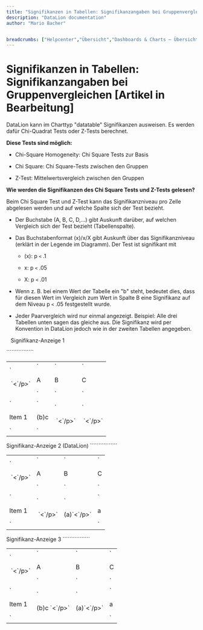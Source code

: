 ```yaml
---
title: "Signifikanzen in Tabellen: Signifikanzangaben bei Gruppenvergleichen [Artikel in Bearbeitung]"
description: "DataLion documentation"
author: "Mario Bacher"


breadcrumbs: ["Helpcenter","Übersicht","Dashboards & Charts – Übersicht & Anleitungen","Tabellen in DataLion"]
---
```


# Signifikanzen in Tabellen: Signifikanzangaben bei Gruppenvergleichen [Artikel in Bearbeitung]

DataLion kann im Charttyp "datatable" Signifikanzen ausweisen. Es werden dafür Chi-Quadrat Tests oder Z-Tests berechnet.

**Diese Tests sind möglich:**

-   Chi-Square Homogeneity: Chi Square Tests zur Basis 
    
-   Chi Square: Chi Square-Tests zwischen den Gruppen
    
-   Z-Test: Mittelwertsvergleich zwischen den Gruppen
    

**Wie werden die Signifikanzen des Chi Square Tests und Z-Tests gelesen?**

Beim Chi Square Test und Z-Test kann das Signifikanzniveau pro Zelle abgelesen werden und auf welche Spalte sich der Test bezieht. 

-   Der Buchstabe (A, B, C, D,...) gibt Auskunft darüber, auf welchen Vergleich sich der Test bezieht (Tabellenspalte).
    
-   Das Buchstabenformat (x)/x/X gibt Auskunft über das Signifikanzniveau (erklärt in der Legende im Diagramm). Der Test ist signifikant mit
    
    -   (x): p `<` .1
        
    -   x: p `<` .05
        
    -   X: p `<` .01
        
-   Wenn z. B. bei einem Wert der Tabelle ein "b" steht, bedeutet dies, dass für diesen Wert im Vergleich zum Wert in Spalte B eine Signifikanz auf dem Niveau p `<` .05 festgestellt wurde.
    
-   Jeder Paarvergleich wird nur einmal angezeigt. Beispiel: Alle drei Tabellen unten sagen das gleiche aus. Die Signifikanz wird per Konvention in DataLion jedoch wie in der zweiten Tabellen angegeben.
    

   Signifikanz-Anzeige 1

<table data-layout="default" data-local-id="f955f4ca-f941-41a1-9565-968f5fc41342" class="confluenceTable"`>`<tbody><tr><td class="confluenceTd"`>`<p>&nbsp;`<`/p>`</td>`<td class="confluenceTd"`>`<p>A</p>`</td>`<td class="confluenceTd"`>`<p>B</p>`</td>`<td class="confluenceTd"`>`<p>C</p>`</td>``</tr>`<tr><td class="confluenceTd"`>`<p>Item 1</p>`</td>`<td class="confluenceTd"`>`<p>(b)c</p>`</td>`<td class="confluenceTd"`>`<p>&nbsp;`<`/p>`</td>`<td class="confluenceTd"`>`<p>&nbsp;`<`/p>`</td>``</tr>``</tbody>``</table>
Signifikanz-Anzeige 2 (DataLion)

<table data-layout="default" data-local-id="6064e947-fef1-402d-8522-bb0c153c3a7a" class="confluenceTable"`>`<tbody><tr><td class="confluenceTd"`>`<p>&nbsp;`<`/p>`</td>`<td class="confluenceTd"`>`<p>A</p>`</td>`<td class="confluenceTd"`>`<p>B</p>`</td>`<td class="confluenceTd"`>`<p>C</p>`</td>``</tr>`<tr><td class="confluenceTd"`>`<p>Item 1</p>`</td>`<td class="confluenceTd"`>`<p>&nbsp;`<`/p>`</td>`<td class="confluenceTd"`>`<p>(a)`<`/p>`</td>`<td class="confluenceTd"`>`<p>a</p>`</td>``</tr>``</tbody>``</table>
Signifikanz-Anzeige 3

<table data-layout="default" data-local-id="b336884f-d44f-4695-832a-d688dee637a0" class="confluenceTable"`>`<tbody><tr><td class="confluenceTd"`>`<p>&nbsp;`<`/p>`</td>`<td class="confluenceTd"`>`<p>A</p>`</td>`<td class="confluenceTd"`>`<p>B</p>`</td>`<td class="confluenceTd"`>`<p>C</p>`</td>``</tr>`<tr><td class="confluenceTd"`>`<p>Item 1</p>`</td>`<td class="confluenceTd"`>`<p>(b)c&nbsp;`<`/p>`</td>`<td class="confluenceTd"`>`<p>(a)`<`/p>`</td>`<td class="confluenceTd"`>`<p>a</p>`</td>``</tr>``</tbody>``</table>
